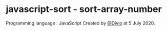 # javascript-sort - sort-array-number

Programming language : JavaScript
Created by [@Divlo](https://github.com/Divlo) at 5 July 2020.
